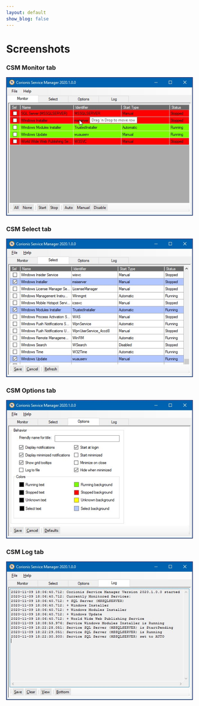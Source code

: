 ```yaml
---
layout: default
show_blog: false
---
```

# Screenshots
### CSM Monitor tab<br/>
![CSM Monitor tab](res/csm-monitor-dnd.jpg "Monitor tab")<br/>

### CSM Select tab<br/>
![CSM Select tab](res/csm-select.jpg "Select tab")<br/>

### CSM Options tab<br/>
![Options tab](res/csm-options.jpg "Options tab")<br/>

### CSM Log tab<br/>
![Options tab](res/csm-log.jpg "Options tab")<br/>

